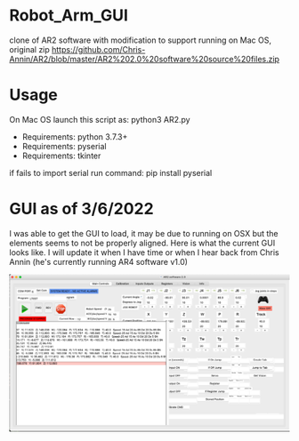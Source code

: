 # Robot_Arm_GUI
clone of AR2 software with modification to support running on Mac OS,  original zip https://github.com/Chris-Annin/AR2/blob/master/AR2%202.0%20software%20source%20files.zip


# Usage 
On Mac OS launch this script as: python3 AR2.py
* Requirements: python 3.7.3+
* Requirements: pyserial
* Requirements: tkinter

if fails to import serial run command: pip install pyserial

# GUI as of 3/6/2022
I was able to get the GUI to load, it may be due to running on OSX but the elements seems to not be properly aligned. Here is  what the current GUI looks like. I will update it  when I have time or when  I hear back from Chris Annin (he's currently running AR4 software v1.0)

![Current GUI state](GUI.png)

